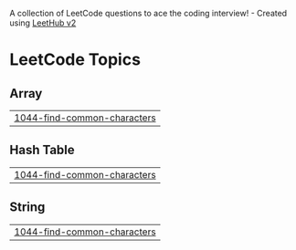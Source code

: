 A collection of LeetCode questions to ace the coding interview! - Created using [LeetHub v2](https://github.com/arunbhardwaj/LeetHub-2.0)
<!---LeetCode Topics Start-->
# LeetCode Topics
## Array
|  |
| ------- |
| [1044-find-common-characters](https://github.com/NYTCEE/LeetCode/tree/master/1044-find-common-characters) |
## Hash Table
|  |
| ------- |
| [1044-find-common-characters](https://github.com/NYTCEE/LeetCode/tree/master/1044-find-common-characters) |
## String
|  |
| ------- |
| [1044-find-common-characters](https://github.com/NYTCEE/LeetCode/tree/master/1044-find-common-characters) |
<!---LeetCode Topics End-->